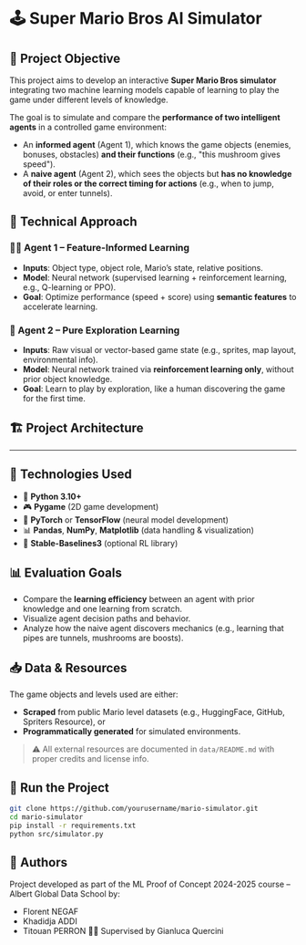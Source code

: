 # 🕹️ Super Mario Bros AI Simulator

## 🎯 Project Objective

This project aims to develop an interactive **Super Mario Bros simulator** integrating two machine learning models capable of learning to play the game under different levels of knowledge.

The goal is to simulate and compare the **performance of two intelligent agents** in a controlled game environment:

- An **informed agent** (Agent 1), which knows the game objects (enemies, bonuses, obstacles) **and their functions** (e.g., "this mushroom gives speed").
- A **naive agent** (Agent 2), which sees the objects but **has no knowledge of their roles or the correct timing for actions** (e.g., when to jump, avoid, or enter tunnels).


## 🧠 Technical Approach

### 🕵️‍♂️ Agent 1 – Feature-Informed Learning
- **Inputs**: Object type, object role, Mario’s state, relative positions.
- **Model**: Neural network (supervised learning + reinforcement learning, e.g., Q-learning or PPO).
- **Goal**: Optimize performance (speed + score) using **semantic features** to accelerate learning.

### 🤖 Agent 2 – Pure Exploration Learning
- **Inputs**: Raw visual or vector-based game state (e.g., sprites, map layout, environmental info).
- **Model**: Neural network trained via **reinforcement learning only**, without prior object knowledge.
- **Goal**: Learn to play by exploration, like a human discovering the game for the first time.

## 🏗️ Project Architecture


---

## 🧪 Technologies Used

- 🐍 **Python 3.10+**
- 🎮 **Pygame** (2D game development)
- 🧠 **PyTorch** or **TensorFlow** (neural model development)
- 📊 **Pandas**, **NumPy**, **Matplotlib** (data handling & visualization)
- 🤖 **Stable-Baselines3** (optional RL library)

## 📊 Evaluation Goals

- Compare the **learning efficiency** between an agent with prior knowledge and one learning from scratch.
- Visualize agent decision paths and behavior.
- Analyze how the naive agent discovers mechanics (e.g., learning that pipes are tunnels, mushrooms are boosts).


## 📥 Data & Resources

The game objects and levels used are either:
- **Scraped** from public Mario level datasets (e.g., HuggingFace, GitHub, Spriters Resource), or
- **Programmatically generated** for simulated environments.

> ⚠️ All external resources are documented in `data/README.md` with proper credits and license info.

## 🚀 Run the Project

```bash
git clone https://github.com/yourusername/mario-simulator.git
cd mario-simulator
pip install -r requirements.txt
python src/simulator.py
```

## 📌 Authors

Project developed as part of the ML Proof of Concept 2024-2025 course – Albert Global Data School by:
- Florent NEGAF
- Khadidja ADDI
- Titouan PERRON
👨‍🏫 Supervised by Gianluca Quercini
